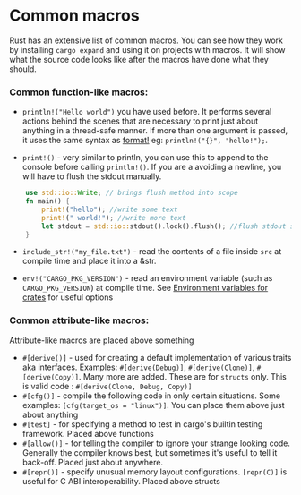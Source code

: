 # Common macros
Rust has an extensive list of common macros. 
You can see how they work by installing `cargo expand` and using it on projects with macros. 
It will show what the source code looks like after the macros have done what they should.
### Common function-like macros:
- `println!("Hello world")` you have used before. It performs several actions behind the scenes that are necessary to print just about anything in a thread-safe manner. 
    If more than one argument is passed, it uses the same syntax as [format!](https://doc.rust-lang.org/std/fmt/) eg: `println!("{}", "hello!");`.

- `print!()` - very similar to println, you can use this to append to the console before calling `println!()`. If you are a avoiding a newline, you will have to flush the stdout manually.
```rust
    use std::io::Write; // brings flush method into scope
    fn main() {
        print!("hello"); //write some text
        print!(" world!"); //write more text
        let stdout = std::io::stdout().lock().flush(); //flush stdout so our text is visible in the console immediately
    }
```

- `include_str!("my_file.txt")` - read the contents of a file inside `src` at compile time and place it into a &str.

- `env!("CARGO_PKG_VERSION")` - read an environment variable (such as  `CARGO_PKG_VERSION`) at compile time. See [Environment variables for crates](https://doc.rust-lang.org/cargo/reference/environment-variables.html#environment-variables-cargo-sets-for-crates) for useful options


### Common attribute-like macros:
Attribute-like macros are placed above something
- `#[derive()]` - used for creating a default implementation of various traits aka interfaces. Examples: `#[derive(Debug)]`, `#[derive(Clone)]`, `#[derive(Copy)]`. Many more are added. These are for `structs` only. This is valid code : `#[derive(Clone, Debug, Copy)]`
- `#[cfg()]` - compile the following code in only certain situations. Some examples: `[cfg(target_os = "linux")]`. You can place them above just about anything 
- `#[test]` - for specifying a method to test in cargo's builtin testing framework. Placed above functions 
- `#[allow()]` - for telling the compiler to ignore your strange looking code. Generally the compiler knows best, but sometimes it's useful to tell it back-off. Placed just about anywhere.  
- `#[repr()]` - specify unusual memory layout configurations. `[repr(C)]` is useful for C ABI interoperability. Placed above structs